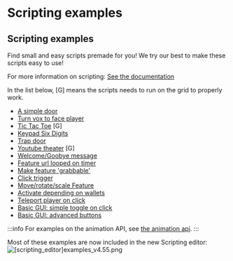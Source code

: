 # Scripting examples

## Scripting examples
Find small and easy scripts premade for you! We try our best to make these scripts easy to use!


For more information on scripting: [See the documentation](/docs/Scripting/)

In the list below, [G] means the scripts needs to run on the grid to properly work.

* [A simple door](/docs/Scripting/Examples/Simple-Door)
* [Turn vox to face player](/docs/Scripting/Examples/Turn)
* [Tic Tac Toe](/docs/Scripting/Examples/TicTacToe) [G]
* [Keypad Six Digits](/docs/Scripting/Examples/keypad_six_digits)
* [Trap door](/docs/Scripting/Examples/trap_door) 
* [Youtube theater](/docs/Scripting/Examples/Youtube_theater) [G]
* [Welcome/Goobye message](/docs/Scripting/Examples/welcome_message)
* [Feature url looped on timer](/docs/Scripting/Examples/loop-images-timer)
* [Make feature 'grabbable'](/docs/Scripting/Examples/pick-up-objects)
* [Click trigger](/docs/Scripting/Examples/Click-trigger)
* [Move/rotate/scale Feature](/docs/Scripting/Examples/Move-rotate-scale-Feature)
* [Activate depending on wallets](/docs/Scripting/Examples/Activate-depending-on-wallets)
* [Teleport player on click](/docs/Scripting/Examples/teleport-player)
* [Basic GUI: simple toggle on click](/docs/Scripting/Examples/basic-gui-simple-example)
* [Basic GUI: advanced buttons](/docs/Scripting/Examples/basic-gui-advanced-example)

:::info
For examples on the animation API, see [the animation api](/docs/Scripting/Animation-API).
:::

Most of these examples are now included in the new Scripting editor:
![[scripting_editor]examples_v4.55.png](/features/[scripting_editor]examples_v4.55.png)
